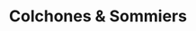 ---
title: "Colchones & Sommiers"
url: /ciudad-autonoma-de-buenos-aires/colchones-y-sommiers/
shop: cama
---
